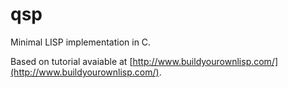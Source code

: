 qsp
===

Minimal LISP implementation in C.

Based on tutorial avaiable at [http://www.buildyourownlisp.com/](http://www.buildyourownlisp.com/).
